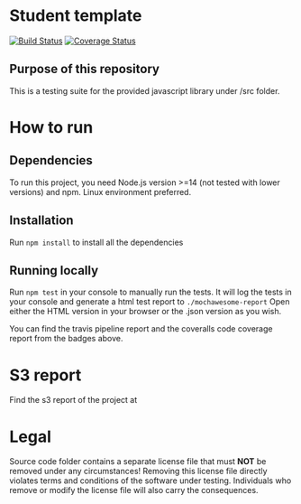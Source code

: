 # Student template

[![Build Status](https://travis-ci.org/tamaraislam/Software-Testing.svg?branch=main)](https://travis-ci.org/tamaraislam/Software-Testing)
[![Coverage Status](https://coveralls.io/repos/github/tamaraislam/Software-Testing/badge.svg?branch=main)](https://coveralls.io/github/tamaraislam/Software-Testing?branch=main)

## Purpose of this repository

This is a testing suite for the provided javascript library under /src folder.

# How to run

## Dependencies

To run this project, you need Node.js version >=14 (not tested with lower versions) and npm. Linux environment preferred.

## Installation

Run ``npm install`` to install all the dependencies

## Running locally

Run ``npm test`` in your console to manually run the tests. It will log the tests in your console and generate a html test report to ``./mochawesome-report`` Open either the HTML version in your browser or the .json version as you wish.

You can find the travis pipeline report and the coveralls code coverage report from the badges above.

# S3 report

Find the s3 report of the project at 

# Legal

Source code folder contains a separate license file that must **NOT** be removed under any circumstances!
Removing this license file directly violates terms and conditions of the software under testing.
Individuals who remove or modify the license file will also carry the consequences.
